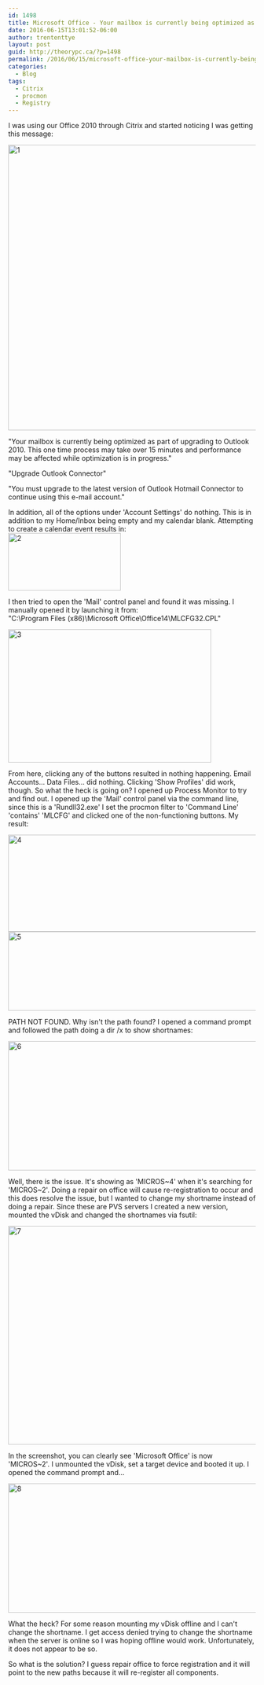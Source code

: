 ```yaml
---
id: 1498
title: Microsoft Office - Your mailbox is currently being optimized as part of upgrading to Outlook 2010
date: 2016-06-15T13:01:52-06:00
author: trententtye
layout: post
guid: http://theorypc.ca/?p=1498
permalink: /2016/06/15/microsoft-office-your-mailbox-is-currently-being-optimized-as-part-of-upgrading-to-outlook-2010/
categories:
  - Blog
tags:
  - Citrix
  - procmon
  - Registry
---
```

I was using our Office 2010 through Citrix and started noticing I was getting this message:

<img class="aligncenter size-full wp-image-1499" src="http://theorypc.ca/wp-content/uploads/2016/06/1.png" alt="1" width="531" height="581" srcset="http://theorypc.ca/wp-content/uploads/2016/06/1.png 531w, http://theorypc.ca/wp-content/uploads/2016/06/1-274x300.png 274w" sizes="(max-width: 531px) 100vw, 531px" /> 

"Your mailbox is currently being optimized as part of upgrading to Outlook 2010.  This one time process may take over 15 minutes and performance may be affected while optimization is in progress."

"Upgrade Outlook Connector"

"You must upgrade to the latest version of Outlook Hotmail Connector to continue using this e-mail account."

In addition, all of the options under 'Account Settings' do nothing.  This is in addition to my Home/Inbox being empty and my calendar blank.  Attempting to create a calendar event results in:  
<img class="aligncenter size-full wp-image-1500" src="http://theorypc.ca/wp-content/uploads/2016/06/2.png" alt="2" width="229" height="117" /> 

I then tried to open the 'Mail' control panel and found it was missing.  I manually opened it by launching it from:  
"C:\Program Files (x86)\Microsoft Office\Office14\MLCFG32.CPL"

<img class="aligncenter size-full wp-image-1501" src="http://theorypc.ca/wp-content/uploads/2016/06/3.png" alt="3" width="413" height="271" srcset="http://theorypc.ca/wp-content/uploads/2016/06/3.png 413w, http://theorypc.ca/wp-content/uploads/2016/06/3-300x197.png 300w" sizes="(max-width: 413px) 100vw, 413px" /> 

From here, clicking any of the buttons resulted in nothing happening.  Email Accounts... Data Files... did nothing.  Clicking 'Show Profiles' did work, though.  So what the heck is going on?  I opened up Process Monitor to try and find out.  I opened up the 'Mail' control panel via the command line, since this is a 'Rundll32.exe' I set the procmon filter to 'Command Line' 'contains' 'MLCFG' and clicked one of the non-functioning buttons.  My result:

<img class="aligncenter size-full wp-image-1502" src="http://theorypc.ca/wp-content/uploads/2016/06/4.png" alt="4" width="509" height="197" srcset="http://theorypc.ca/wp-content/uploads/2016/06/4.png 509w, http://theorypc.ca/wp-content/uploads/2016/06/4-300x116.png 300w" sizes="(max-width: 509px) 100vw, 509px" /><img class="aligncenter size-full wp-image-1503" src="http://theorypc.ca/wp-content/uploads/2016/06/5.png" alt="5" width="766" height="161" srcset="http://theorypc.ca/wp-content/uploads/2016/06/5.png 766w, http://theorypc.ca/wp-content/uploads/2016/06/5-300x63.png 300w" sizes="(max-width: 766px) 100vw, 766px" /> 

PATH NOT FOUND.  Why isn't the path found?  I opened a command prompt and followed the path doing a dir /x to show shortnames:

<img class="aligncenter size-full wp-image-1504" src="http://theorypc.ca/wp-content/uploads/2016/06/6.png" alt="6" width="776" height="263" srcset="http://theorypc.ca/wp-content/uploads/2016/06/6.png 776w, http://theorypc.ca/wp-content/uploads/2016/06/6-300x102.png 300w, http://theorypc.ca/wp-content/uploads/2016/06/6-768x260.png 768w" sizes="(max-width: 776px) 100vw, 776px" /> 

Well, there is the issue.  It's showing as 'MICROS~4' when it's searching for 'MICROS~2'.  Doing a repair on office will cause re-registration to occur and this does resolve the issue, but I wanted to change my shortname instead of doing a repair.  Since these are PVS servers I created a new version, mounted the vDisk and changed the shortnames via fsutil:

<img class="aligncenter size-full wp-image-1505" src="http://theorypc.ca/wp-content/uploads/2016/06/7.png" alt="7" width="679" height="445" srcset="http://theorypc.ca/wp-content/uploads/2016/06/7.png 679w, http://theorypc.ca/wp-content/uploads/2016/06/7-300x197.png 300w" sizes="(max-width: 679px) 100vw, 679px" /> 

In the screenshot, you can clearly see 'Microsoft Office' is now 'MICROS~2'.  I unmounted the vDisk, set a target device and booted it up.  I opened the command prompt and...

<img class="aligncenter size-full wp-image-1506" src="http://theorypc.ca/wp-content/uploads/2016/06/8.png" alt="8" width="782" height="263" srcset="http://theorypc.ca/wp-content/uploads/2016/06/8.png 782w, http://theorypc.ca/wp-content/uploads/2016/06/8-300x101.png 300w, http://theorypc.ca/wp-content/uploads/2016/06/8-768x258.png 768w" sizes="(max-width: 782px) 100vw, 782px" /> 

What the heck?  For some reason mounting my vDisk offline and I can't change the shortname.  I get access denied trying to change the shortname when the server is online so I was hoping offline would work.  Unfortunately, it does not appear to be so.

So what is the solution?  I guess repair office to force registration and it will point to the new paths because it will re-register all components.

<!-- AddThis Advanced Settings generic via filter on the_content -->

<!-- AddThis Share Buttons generic via filter on the_content -->